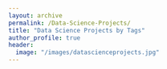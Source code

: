 ```yaml
---
layout: archive
permalink: /Data-Science-Projects/
title: "Data Science Projects by Tags"
author_profile: true
header:
  image: "/images/datascienceprojects.jpg"
---
```

